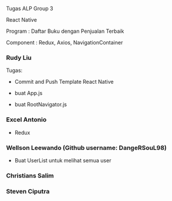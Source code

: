 Tugas ALP Group 3


React Native


Program : Daftar Buku dengan Penjualan Terbaik


Component : Redux, Axios, NavigationContainer

### Rudy Liu
Tugas:

- Commit and Push Template React Native

- buat App.js

- buat RootNavigator.js

### Excel Antonio
- Redux

### Wellson Leewando (Github username: DangeRSouL98)
- Buat UserList untuk melihat semua user

### Christians Salim
### Steven Ciputra